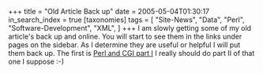 +++
title = "Old Article Back up"
date = 2005-05-04T01:30:17
in_search_index = true
[taxonomies]
tags = [
	"Site-News",
	"Data",
	"Perl",
	"Software-Development",
	"XML",
]
+++
I am slowly getting some of my old article's back up and online. You will start to see them in the links under pages on the sidebar. As I determine they are useful or helpful I will put them back up. The first is [Perl and CGI part I](@./Perl-and-CGI-part-I-2005-5-4.md) I really should do part II of that one I suppose :-)
